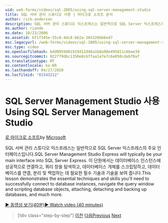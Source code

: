 ```yaml
---
uid: web-forms/videos/sql-2005/using-sql-server-management-studio
title: SQL 서버 관리 스튜디오 사용 | 마이크로 소프트 문서
author: rick-anderson
description: SQL 서버 관리 스튜디오 익스프레스는 일반적으로 SQL Server 익스프레스의 주요 인터페이스입니다. 이 단원에서는 필수 기술과 스키를 시연합니다.
ms.author: riande
ms.date: 10/23/2006
ms.assetid: bf1f345e-55c8-4dc8-b62a-365326bb6ed7
msc.legacyurl: /web-forms/videos/sql-2005/using-sql-server-management-studio
msc.type: video
ms.openlocfilehash: bdd0959d81919d12d40a1b8a98e495811c6bee39
ms.sourcegitcommit: 022f79dbc1350e0c6ffaa1e7e7c6e850cdabf9af
ms.translationtype: MT
ms.contentlocale: ko-KR
ms.lasthandoff: 04/17/2020
ms.locfileid: "81543212"
---
```

# <a name="using-sql-server-management-studio"></a><span data-ttu-id="334e2-104">SQL Server Management Studio 사용</span><span class="sxs-lookup"><span data-stu-id="334e2-104">Using SQL Server Management Studio</span></span>

<span data-ttu-id="334e2-105">[로 마이크로 소프트](https://github.com/microsoft)</span><span class="sxs-lookup"><span data-stu-id="334e2-105">by [Microsoft](https://github.com/microsoft)</span></span>

<span data-ttu-id="334e2-106">SQL 서버 관리 스튜디오 익스프레스는 일반적으로 SQL Server 익스프레스의 주요 인터페이스입니다.</span><span class="sxs-lookup"><span data-stu-id="334e2-106">SQL Server Management Studio Express will typically be your main interface into SQL Server Express.</span></span> <span data-ttu-id="334e2-107">이 단원에서는 데이터베이스 인스턴스에 성공적으로 연결하고, 쿼리 창을 탐색하고, 데이터베이스 개체를 스크립팅하고, 데이터베이스를 연결, 분리 및 백업하는 데 필요한 필수 기술과 기술을 보여 줍니다.</span><span class="sxs-lookup"><span data-stu-id="334e2-107">This lesson demonstrates the essential techniques and skills you'll need to successfully connect to database instances, navigate the query window and scripting database objects, attaching, detaching and backing up databases, and much more.</span></span>

[<span data-ttu-id="334e2-108">&#9654; 동영상 보기(40분)</span><span class="sxs-lookup"><span data-stu-id="334e2-108">&#9654; Watch video (40 minutes)</span></span>](https://channel9.msdn.com/Blogs/ASP-NET-Site-Videos/using-sql-server-management-studio)

> [!div class="step-by-step"]
> <span data-ttu-id="334e2-109">[이전](connecting-your-web-application-to-sql-server-2005-express-edition.md)
> [다음](getting-started-with-reporting-services.md)</span><span class="sxs-lookup"><span data-stu-id="334e2-109">[Previous](connecting-your-web-application-to-sql-server-2005-express-edition.md)
[Next](getting-started-with-reporting-services.md)</span></span>

